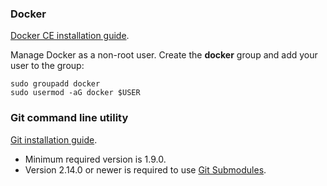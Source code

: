 ### Docker

[Docker CE installation guide](https://docs.docker.com/install/).

Manage Docker as a non-root user. Create the **docker** group and add your user to the group:

```shell
sudo groupadd docker
sudo usermod -aG docker $USER
```

### Git command line utility

[Git installation guide](https://git-scm.com/book/en/v2/Getting-Started-Installing-Git).

 - Minimum required version is 1.9.0.
 - Version 2.14.0 or newer is required to use [Git Submodules](https://git-scm.com/docs/gitsubmodules).
